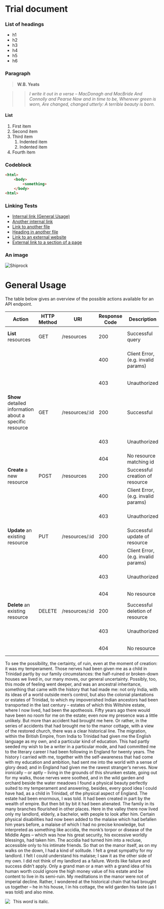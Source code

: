 # Trial document 
### List of headings 
- h1 
- h2
- h3
- h4
- h5
- h6

### Paragraph 

> **W.B. Yeats**

>> *I write it out in a verse –
>> MacDonagh and MacBride
>> And Connolly and Pearse
>> Now and in time to be,
>> Wherever green is worn,
>> Are changed, changed utterly:
>> A terrible beauty is born.*

#### List
1. First item
2. Second item
3. Third item
    1. Indented item
    2. Indented item
4. Fourth item


### Codeblock
```html
<html>
    <body>
        <something>
    </body>
<html>
```

### Linking Tests
* [Internal link (General Usage)](#general-usage)
* [Another internal link](#an-image)
* [Link to another file]($$/2_linking_test_section/1_linking_test_chapter.md)
* [Heading in another file]($$/2_linking_test_section/1_linking_test_chapter.md#conclusions)
* [Link to an external website](https://github.com/)
* [External link to a section of a page](https://github.com/steviejeebies/EdgeScanDocBuilder#edgescandocbuilder)

### An image
![Shiprock]($$/1_formatting_test_section/Shiprock.png)


# General Usage

The table below gives an overview of the possible actions available for an API endpoint.

| Action                                                  | HTTP Method | URI            | Response Code | Description                         | Returns                                                          |
| ------------------------------------------------------- | ----------- | -------------- | ------------- | ----------------------------------- | ---------------------------------------------------------------- |
| **List** resources                                      | GET         | /resources     | 200           | Successful query                    | A representation of a list of resources, optionally filtered     |
|                                                         |             |                | 400           | Client Error, (e.g. invalid params) | No content, or a description of the error if applicable/possible |
|                                                         |             |                | 403           | Unauthorized                        | Explanation of authorization failure                             |
| **Show** detailed information about a specific resource | GET         | /resources/:id | 200           | Successful                          | A representation of the resource with given id                   |
|                                                         |             |                | 403           | Unauthorized                        | Explanation of authorization failure                             |
|                                                         |             |                | 404           | No resource matching id             | No content                                                       |
| **Create** a new resource                               | POST        | /resources     | 200           | Successful creation of resource     | A representation of the new resource                             |
|                                                         |             |                | 400           | Client Error, (e.g. invalid params) | A description of the error(s)                                    |
|                                                         |             |                | 403           | Unauthorized                        | Explanation of authorization failure                             |
| **Update** an existing resource                         | PUT         | /resources/:id | 200           | Successful update of resource       | A representation of the new state of the resource                |
|                                                         |             |                | 400           | Client Error, (e.g. invalid params) | A description of the error(s)                                    |
|                                                         |             |                | 403           | Unauthorized                        | Explanation of authorization failure                             |
|                                                         |             |                | 404           | No resource                         | No content matching id                                           |
| **Delete** an existing resource                         | DELETE      | /resources/:id | 200           | Successful deletion of resource     | A representation of the deleted resource                         |
|                                                         |             |                | 403           | Unauthorized                        | Explanation of authorization failure                             |
|                                                         |             |                | 404           | No resource                         | No content matching id                                           |


To see the possibility, the certainty, of ruin, even at the moment of creation: it was my temperament. Those nerves had been given me as a child in Trinidad partly by our family circumstances: the half-ruined or broken-down houses we lived in, our many moves, our general uncertainty. Possibly, too, this mode of feeling went deeper, and was an ancestral inheritance, something that came with the history that had made me: not only India, with its ideas of a world outside men’s control, but also the colonial plantations or estates of Trinidad, to which my impoverished Indian ancestors had been transported in the last century – estates of which this Wiltshire estate, where I now lived, had been the apotheosis.
     Fifty years ago there would have been no room for me on the estate; even now my presence was a little unlikely. But more than accident had brought me here. Or rather, in the series of accidents that had brought me to the manor cottage, with a view of the restored church, there was a clear historical line. The migration, within the British Empire, from India to Trinidad had given me the English language as my own, and a particular kind of education. This had partly seeded my wish to be a writer in a particular mode, and had committed me to the literary career I had been following in England for twenty years.
     The history I carried with me, together with the self-awareness that had come with my education and ambition, had sent me into the world with a sense of glory dead; and in England had given me the rawest stranger’s nerves. Now ironically – or aptly – living in the grounds of this shrunken estate, going out for my walks, those nerves were soothed, and in the wild garden and orchard beside the water meadows I found a physical beauty perfectly suited to my temperament and answering, besides, every good idea I could have had, as a child in Trinidad, of the physical aspect of England.
     The estate had been enormous, I was told. It had been created in part by the wealth of empire. But then bit by bit it had been alienated. The family in its many branches flourished in other places. Here in the valley there now lived only my landlord, elderly, a bachelor, with people to look after him. Certain physical disabilities had now been added to the malaise which had befallen him years before, a malaise of which I had no precise knowledge, but interpreted as something like accidia, the monk’s torpor or disease of the Middle Ages – which was how his great security, his excessive worldly blessings, had taken him. The accidia had turned him into a recluse, accessible only to his intimate friends. So that on the manor itself, as on my walks on the down, I had a kind of solitude.
     I felt a great sympathy for my landlord. I felt I could understand his malaise; I saw it as the other side of my own. I did not think of my landlord as a failure. Words like failure and success didn’t apply. Only a grand man or a man with a grand idea of his human worth could ignore the high money value of his estate and be content to live in its semi-ruin. My meditations in the manor were not of imperial decline. Rather, I wondered at the historical chain that had brought us together – he in his house, I in his cottage, the wild garden his taste (as I was told) and also mine.

<img src="$$/1_formatting_test_section/Shiprock.png" style="float: left; margin-right: 10px;"  raw=true />


This <em>word</em> is italic.

